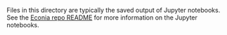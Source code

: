 Files in this directory are typically the saved output of Jupyter notebooks.
See the [Econia repo README] for more information on the Jupyter notebooks.

[Econia repo README]: ../../README.md